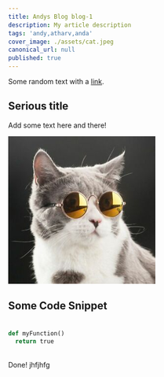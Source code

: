 ```yaml
---
title: Andys Blog blog-1
description: My article description
tags: 'andy,atharv,anda'
cover_image: ./assets/cat.jpeg
canonical_url: null
published: true
---
```

Some random text with a [link](https://code.visualstudio.com).

## Serious title

Add some text here and there!

![and some pictures too](./assets/cat.jpeg)

## Some Code Snippet

```python

def myFunction()
  return true
  
```
Done!
jhfjhfg
